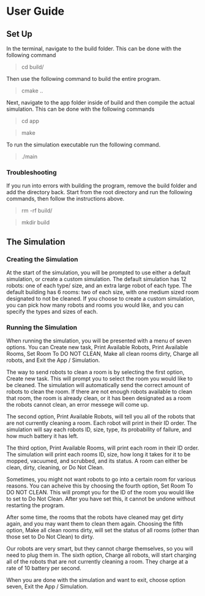 # User Guide

## Set Up
In the terminal, navigate to the build folder. This can be done with the following command 
> cd build/

Then use the following command to build the entire program.
> cmake ..

Next, navigate to the app folder inside of build and then compile the actual simulation. This can be done with the following commands
> cd app

> make

To run the simulation executable run the following command.
> ./main

### Troubleshooting
If you run into errors with building the program, remove the build folder and add the directory back. Start from the root directory and run the following commands, then follow the instructions above.
>rm -rf build/

>mkdir build

## The Simulation

### Creating the Simulation
At the start of the simulation, you will be prompted to use either a default simulation, or create a custom simulation. The default simulation has 12 robots: one of each type/ size, and an extra large robot of each type. The default building has 6 rooms: two of each size, with one medium sized room designated to not be cleaned. If you choose to create a custom simulation, you can pick how many robots and rooms you would like, and you can specify the types and sizes of each.

### Running the Simulation
When running the simulation, you will be presented with a menu of seven options. You can Create new task, Print Available Robots, Print Available Rooms, Set Room To DO NOT CLEAN, Make all clean rooms dirty, Charge all robots, and Exit the App / Simulation. 

The way to send robots to clean a room is by selecting the first option, Create new task. This will prompt you to select the room you would like to be cleaned. The simulation will automatically send the correct amount of robots to clean the room. If there are not enough robots available to clean that room, the room is already clean, or it has been designated as a room the robots cannot clean, an error messege will come up. 

The second option, Print Available Robots, will tell you all of the robots that are not currently cleaning a room. Each robot will print in their ID order. The simulation will say each robots ID, size, type, its probability of failure, and how much battery it has left.

The third option, Print Available Rooms, will print each room in their ID order. The simulation will print each rooms ID, size, how long it takes for it to be mopped, vacuumed, and scrubbed, and its status. A room can either be clean, dirty, cleaning, or Do Not Clean.

Sometimes, you might not want robots to go into a certain room for various reasons. You can acheive this by choosing the fourth option, Set Room To DO NOT CLEAN. This will prompt you for the ID of the room you would like to set to Do Not Clean. After you have set this, it cannot be undone without restarting the program.

After some time, the rooms that the robots have cleaned may get dirty again, and you may want them to clean them again. Choosing the fifth option, Make all clean rooms dirty, will set the status of all rooms (other than those set to Do Not Clean) to dirty. 

Our robots are very smart, but they cannot charge themselves, so you will need to plug them in. The sixth option, Charge all robots, will start charging all of the robots that are not currently cleaning a room. They charge at a rate of 10 battery per second. 

When you are done with the simulation and want to exit, choose option seven, Exit the App / Simulation.
